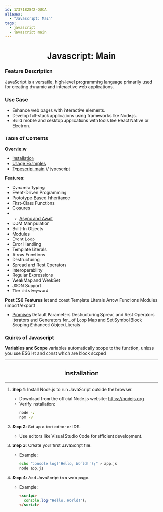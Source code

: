 ```yaml
---
id: 1737182842-QUCA
aliases:
  - "Javascript: Main"
tags:
  - javascript
  - javascript_main
---
```


<center>
<h1>Javascript: Main</h1>
</center>


### Feature Description
JavaScript is a versatile, high-level programming language primarily used for creating dynamic and interactive web applications.

### Use Case
- Enhance web pages with interactive elements.
- Develop full-stack applications using frameworks like Node.js.
- Build mobile and desktop applications with tools like React Native or Electron.

### Table of Contents

**Overvie:w**
- [Installation](#installation)
- [Usage Examples](#usage-examples)
- [Typescript main](javascript/typescript/1737136127-CHGZ.md)     // typescript

**Features:**
- Dynamic Typing
- Event-Driven Programming
- Prototype-Based Inheritance
- First-Class Functions
- Closures
- - [Async and Await](javascript/1733859340-QJBE.md)
- DOM Manipulation
- Built-In Objects
- Modules
- Event Loop
- Error Handling
- Template Literals
- Arrow Functions
- Destructuring
- Spread and Rest Operators
- Interoperability
- Regular Expressions
- WeakMap and WeakSet
- JSON Support
- The `this` keyword

**Post ES6 Features**
let and const
Template Literals
Arrow Functions
Modules (import/export)
- [Promises](javascript/1733849378-OIAX.md)
Default Parameters
Destructuring
Spread and Rest Operators
Iterators and Generators
for...of Loop
Map and Set
Symbol
Block Scoping
Enhanced Object Literals



### Quirks of Javascript

**Variables and Scope**
variables automatically scope to the function, unless you use ES6 let and const
which are block scoped

<center>
  <hr>
  <h2 id="installation">Installation</h2>
  <hr>
</center>

1. **Step 1**: Install Node.js to run JavaScript outside the browser.
   - Download from the official Node.js website: https://nodejs.org
   - Verify installation:
     ```bash
     node -v
     npm -v
     ```

2. **Step 2**: Set up a text editor or IDE.
   - Use editors like Visual Studio Code for efficient development.

3. **Step 3**: Create your first JavaScript file.
   - Example:
     ```bash
     echo "console.log('Hello, World!');" > app.js
     node app.js
     ```

4. **Step 4**: Add JavaScript to a web page.
   - Example:
     ```html
     <script>
       console.log("Hello, World!");
     </script>
     ```



